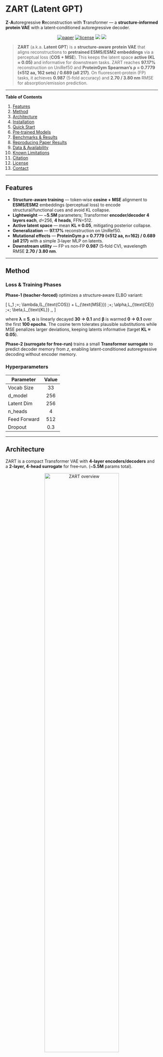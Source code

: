 # ZART (Latent GPT)
**Z**-**A**utoregressive **R**econstruction with **T**ransformer — a **structure‑informed protein VAE** with a latent‑conditioned autoregressive decoder.

<p align="center">
  <a href="https://doi.org/10.1093/bioinformatics/btzXXX"><img src="https://img.shields.io/badge/Paper-ZART%20(Bioinformatics%2C%20preprint)-green.svg?style=flat-square" alt="paper"></a>
  <a href="https://github.com/Ahnd6474/Latent-GPT/blob/main/LICENSE"><img src="https://img.shields.io/github/license/Ahnd6474/Latent-GPT?style=flat-square" alt="license"></a>
  <a href="#"><img src="https://img.shields.io/badge/python-3.9%2B-blue.svg?style=flat-square"></a>
  <a href="#"><img src="https://img.shields.io/badge/PRs-welcome-brightgreen.svg?style=flat-square"></a>
</p>

> **ZART** (a.k.a. **Latent GPT**) is a **structure‑aware protein VAE** that aligns reconstructions to **pretrained ESMS/ESM2 embeddings** via a perceptual loss (**COS + MSE**). This keeps the latent space **active (KL ≈ 0.05)** and informative for downstream tasks. ZART reaches **97.17%** reconstruction on UniRef50 and **ProteinGym Spearman’s ρ = 0.7779 (≤512 aa, 162 sets) / 0.689 (all 217)**. On fluorescent‑protein (FP) tasks, it achieves **0.987** (5‑fold accuracy) and **2.70 / 3.80 nm** RMSE for absorption/emission prediction.

---

**Table of Contents**

1. [Features](#features)  
2. [Method](#method)  
3. [Architecture](#architecture)  
4. [Installation](#installation)  
5. [Quick Start](#quick-start)  
6. [Pre‑trained Models](#pre-trained-models)  
7. [Benchmarks & Results](#benchmarks--results)  
8. [Reproducing Paper Results](#reproducing-paper-results)  
9. [Data & Availability](#data--availability)  
10. [Known Limitations](#known-limitations)  
11. [Citation](#citation)  
12. [License](#license)  
13. [Contact](#contact)

---

## Features

- **Structure‑aware training** — token‑wise **cosine + MSE** alignment to **ESMS/ESM2** embeddings (perceptual loss) to encode structural/functional cues and avoid KL collapse.
- **Lightweight** — ~**5.5M** parameters; Transformer **encoder/decoder 4 layers each**, *d*=256, **4 heads**, FFN=512.
- **Active latent space** — mean **KL ≈ 0.05**, mitigating posterior collapse.
- **Generalization** — **97.17%** reconstruction on UniRef50.
- **Mutational effects** — **ProteinGym ρ = 0.7779 (≤512 aa, n=162) / 0.689 (all 217)** with a simple 3‑layer MLP on latents.
- **Downstream utility** — FP vs non‑FP **0.987** (5‑fold CV), wavelength RMSE **2.70 / 3.80 nm**.

---

## Method

### Loss & Training Phases

**Phase‑1 (teacher‑forced)** optimizes a structure‑aware ELBO variant:

\[
L_1 \;=\; \lambda\,(L_{\text{COS}} + L_{\text{MSE}}) \;+\; \alpha\,L_{\text{CE}} \;+\; \beta\,L_{\text{KL}} \,,
\]

where **λ = 5**, **α** is linearly decayed **30 → 0.1** and **β** is warmed **0 → 0.1** over the first **100 epochs**. The cosine term tolerates plausible substitutions while MSE penalizes larger deviations, keeping latents informative (target **KL ≈ 0.05**).

**Phase‑2 (surrogate for free‑run)** trains a small **Transformer surrogate** to predict decoder memory from *z*, enabling latent‑conditioned autoregressive decoding without encoder memory.

### Hyperparameters

| Parameter    | Value |
|--------------|:-----:|
| Vocab Size   | 33    |
| d_model      | 256   |
| Latent Dim   | 256   |
| n_heads      | 4     |
| Feed Forward | 512   |
| Dropout      | 0.3   |

---

## Architecture

ZART is a compact Transformer VAE with **4‑layer encoders/decoders** and a **2‑layer, 4‑head surrogate** for free‑run. (~**5.5M** params total).

<p align="center">
  <img src="https://github.com/Ahnd6474/Latent-GPT/blob/main/img/ML_architecture-1.png" alt="ZART overview" width="70%"/>
</p>

---

## Installation

```bash
# 1) Clone
git clone https://github.com/Ahnd6474/Latent-GPT.git
cd Latent-GPT

# 2) (Optional) Conda env
conda create -n zart python=3.9 -y
conda activate zart

# 3) Python deps
pip install -r requirements.txt

# 4) Fetch pre-trained weights (uses Git LFS)
git lfs install
git lfs pull
```

---

## Quick Start

```python
from vae_module import Tokenizer, Config, load_vae, encode, decode

cfg = Config(model_path="models/vae_epoch380.pt")
tok = Tokenizer.from_esm()
model = load_vae(cfg, len(tok.vocab), tok.pad_idx, tok.bos_idx)

seq = "MKTFFVLLLACTIVCLLA"
z = encode(model, seq, tok, cfg.max_len)
new_seq = decode(model, z, tok, cfg.max_len)  # teacher-forced or surrogate-assisted
print(new_seq)
```

Check `notebooks/` for end‑to‑end training/evaluation examples.

---

## Pre‑trained Models

| File              | Epoch | KL     | Rec. Acc. | Notes                                  |
|-------------------|:-----:|:------:|:---------:|----------------------------------------|
| `vae_epoch380.pt` |  380  | 0.048  | **97.17%**| Paper model (used in all experiments)  |
| `vae_epoch500.pt` |  500  | 0.002  | 99.98%    | Very low KL (risk of collapse)         |
| `vae_sur.pt`      |  380  | 0.048  | **97.17%**| VAE + 2‑layer surrogate memory for free‑run |

> We use **Git LFS** for checkpoints. Run `git lfs pull` after cloning.

---

## Benchmarks & Results

| Task               | Dataset                 | Metric          | ZART (Latent GPT) | Notes                                 |
|--------------------|-------------------------|-----------------|-------------------|---------------------------------------|
| Reconstruction     | UniRef50 (held‑out)     | % accurate      | **97.17**         |                                       |
| Mutational effect  | ProteinGym (≤512 / all) | Spearman ρ      | **0.7779 / 0.689**| 3‑layer MLP on latent embeddings      |
| FP vs non‑FP       | FPbase                  | 5‑fold Accuracy | **0.987**         | GP classifier                         |
| λ_abs              | FPbase                  | RMSE (nm)       | **2.70**          | GP regressor                          |
| λ_em               | FPbase                  | RMSE (nm)       | **3.80**          | GP regressor                          |

**Notes.** Noisy‑latent reconstruction improves with noise scale; sampled *z* near active KL produce **novel sequences** with low training‑set identity; FP k‑means + consensus decoding yields GFP‑like folds (see paper & supplement).

---

## Reproducing Paper Results

```bash
# Training on a UniRef50 subsample
python train_baseline.py --data data/uniref50_subsample.fasta \
                         --epochs 380 \
                         --save models/vae_epoch380.pt

# ProteinGym evaluation
python protein_gym_evaluate.py --weights models/vae_epoch380.pt
```

Reference training used **Kaggle T4 sessions**.

---

## Data & Availability

- **Paper:** Bioinformatics (preprint), DOI pending  
- **Code & Models:** https://github.com/Ahnd6474/Latent-GPT  
- **FP dataset:** FPbase / Kaggle (see paper for links)

---

## Known Limitations

- During **free‑run decoding**, attention mismatches can degrade sequence quality. The surrogate helps, but long‑horizon rollouts may still underperform teacher‑forced reconstruction; further stabilization is ongoing.

---

## Citation

If you use this work, please cite:

```bibtex
@article{ahn2025zart,
  title={Latent GPT: A Structure-Informed Variational Autoencoder for Sequence Embedding and De Novo Protein Generation},
  author={Ahn, Danny and Lee, Minjae and Moon, Sihyeon and Jung, Jooyoung},
  journal={Bioinformatics},
  year={2025},
  doi={10.1093/bioinformatics/btzXXX}
}
```

---

## License

Code and models are released under the **Business Source License 1.1 (BSL‑1.1)**.  
Third‑party components retain their respective licenses.

---

## Contact

Danny Ahn — <ahnd6474@gmail.com>
